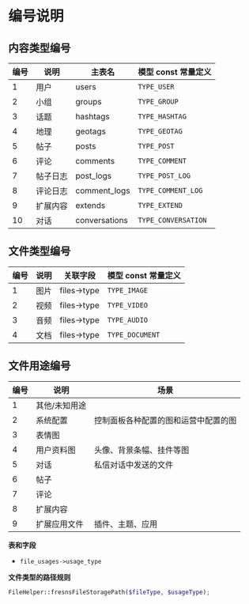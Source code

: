 # 编号说明

## 内容类型编号

| 编号 | 说明 | 主表名 | 模型 const 常量定义 |
| --- | --- | --- | --- |
| 1 | 用户 | users | `TYPE_USER` |
| 2 | 小组 | groups | `TYPE_GROUP` |
| 3 | 话题 | hashtags | `TYPE_HASHTAG` |
| 4 | 地理 | geotags | `TYPE_GEOTAG` |
| 5 | 帖子 | posts | `TYPE_POST` |
| 6 | 评论 | comments | `TYPE_COMMENT` |
| 7 | 帖子日志 | post_logs | `TYPE_POST_LOG` |
| 8 | 评论日志 | comment_logs | `TYPE_COMMENT_LOG` |
| 9 | 扩展内容 | extends | `TYPE_EXTEND` |
| 10 | 对话 | conversations | `TYPE_CONVERSATION` |

## 文件类型编号

| 编号 | 说明 | 关联字段 | 模型 const 常量定义 |
| --- | --- | --- | --- |
| 1 | 图片 | files->type | `TYPE_IMAGE` |
| 2 | 视频 | files->type | `TYPE_VIDEO` |
| 3 | 音频 | files->type | `TYPE_AUDIO` |
| 4 | 文档 | files->type | `TYPE_DOCUMENT` |

## 文件用途编号

| 编号 | 说明 | 场景 |
| --- | --- | --- |
| 1 | 其他/未知用途 |  |
| 2 | 系统配置 | 控制面板各种配置的图和运营中配置的图 |
| 3 | 表情图 |  |
| 4 | 用户资料图 | 头像、背景条幅、挂件等图 |
| 5 | 对话 | 私信对话中发送的文件 |
| 6 | 帖子 |  |
| 7 | 评论 |  |
| 8 | 扩展内容 |  |
| 9 | 扩展应用文件 | 插件、主题、应用 |

**表和字段**

- `file_usages->usage_type`

**文件类型的路径规则**

```php
FileHelper::fresnsFileStoragePath($fileType, $usageType);
```
